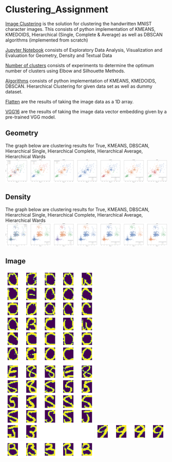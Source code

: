# Clustering_Assignment

[Image Clustering](https://github.com/ashwinkd/Clustering_Assignment/blob/master/Image%20Clustering%20(Manual%20Algorithm%20Implementation).ipynb) is the solution for
clustering the handwritten MNIST character images. This consists of python implementation of KMEANS, KMEDOIDS, Hierarchical (Single, Complete & Average) as well as DBSCAN algorithms (implemented from scratch)

[Jupyter Notebook](https://github.com/ashwinkd/Clustering_Assignment/blob/master/Clustering%20Assignment.ipynb) consists of Exploratory Data Analysis, Visualization and Evaluation for Geometry, Density and Textual Data

[Number of clusters](https://github.com/ashwinkd/Clustering_Assignment/blob/master/Number_of_clusters.ipynb) consists of experiments to determine the optimum number of clusters using Elbow and Silhouette Methods.

[Algorithms](https://github.com/ashwinkd/Clustering_Assignment/tree/master/algorithms) consists of python implementation of KMEANS, KMEDOIDS, DBSCAN. Hierarchical Clustering for given data set as well as dummy dataset.

[Flatten](https://github.com/ashwinkd/Clustering_Assignment/tree/master/flatten_result) are the results of taking the image data as a 1D array.

[VGG16](https://github.com/ashwinkd/Clustering_Assignment/tree/master/vgg_result) are the results of taking the image data vector embedding given by a pre-trained VGG model.

## Geometry

The graph below are clustering results for True,  KMEANS, DBSCAN, Hierarchical Single, Hierarchical Complete, Hierarchical Average, Hierarchical Wards
![Geometry Data](https://github.com/ashwinkd/Clustering_Assignment/blob/master/geometry.png)

## Density
The graph below are clustering results for True,  KMEANS, DBSCAN, Hierarchical Single, Hierarchical Complete, Hierarchical Average, Hierarchical Wards
![Density Data](https://github.com/ashwinkd/Clustering_Assignment/blob/master/density.png)


## Image
![Image Cluster](https://github.com/ashwinkd/Clustering_Assignment/blob/master/image_clusters1.png)
![Image Cluster](https://github.com/ashwinkd/Clustering_Assignment/blob/master/image_clusters2.png)
![Image Cluster](https://github.com/ashwinkd/Clustering_Assignment/blob/master/image_clusters3.png)
![Image Cluster](https://github.com/ashwinkd/Clustering_Assignment/blob/master/image_clusters4.png)
